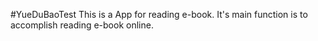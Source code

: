 #YueDuBaoTest
This is a App for reading e-book.
It's main function is to accomplish reading e-book online.
